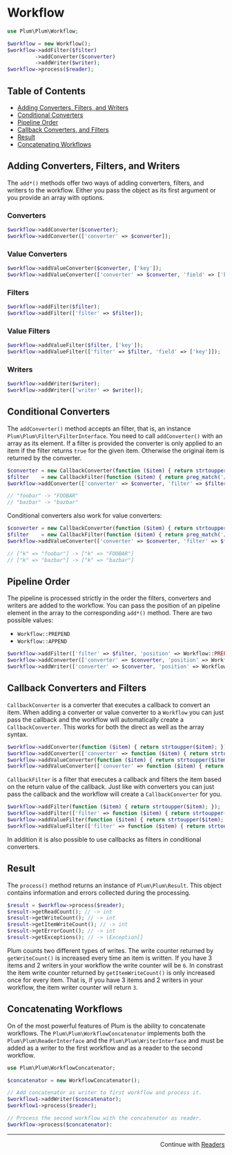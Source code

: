 Workflow
========

```php
use Plum\Plum\Workflow;

$workflow = new Workflow();
$workflow->addFilter($filter)
         ->addConverter($converter)
         ->addWriter($writer);
$workflow->process($reader);
```


Table of Contents
-----------------

- [Adding Converters, Filters, and Writers](#adding-converters-filters-and-writers)
- [Conditional Converters](#conditional-converters)
- [Pipeline Order](#pipeline-order)
- [Callback Converters, and Filters](#callback-converters-and-filter)
- [Result](#result)
- [Concatenating Workflows](#concatenating-workflows)


Adding Converters, Filters, and Writers
-------------------------------------

The `add*()` methods offer two ways of adding converters, filters, and writers to the workflow. Either you pass the
object as its first argument or you provide an array with options.

### Converters

```php
$workflow->addConverter($converter);
$workflow->addConverter(['converter' => $converter]);
```

### Value Converters

```php
$workflow->addValueConverter($converter, ['key']);
$workflow->addValueConverter(['converter' => $converter, 'field' => ['key']]);
```

### Filters

```php
$workflow->addFilter($filter);
$workflow->addFilter(['filter' => $filter]);
```

### Value Filters

```php
$workflow->addValueFilter($filter, ['key']);
$workflow->addValueFilter(['filter' => $filter, 'field' => ['key']]);
```

### Writers

```php
$workflow->addWriter($writer);
$workflow->addWriter(['writer' => $writer]);
```


Conditional Converters
----------------------

The `addConverter()` method accepts an filter, that is, an instance `Plum\Plum\Filter\FilterInterface`. You need
to call `addConverter()` with an array as its element. If a
filter is provided the converter is only applied to an item if the filter returns `true` for the given item. Otherwise
the original item is returned by the converter.

```php
$converter = new CallbackConverter(function ($item) { return strtoupper($item); });
$filter    = new CallbackFilter(function ($item) { return preg_match('/foo/', $item); });
$workflow->addConverter(['converter' => $converter, 'filter' => $filter]);

// "foobar" -> "FOOBAR"
// "bazbar" -> "bazbar"
```

Conditional converters also work for value converters:

```php
$converter = new CallbackConverter(function ($item) { return strtoupper($item); });
$filter    = new CallbackFilter(function ($item) { return preg_match('/foo/', $item); });
$workflow->addValueConverter(['converter' => $converter, 'filter' => $filter], ['k']);

// ["k" => "foobar"] -> ["k" => "FOOBAR"]
// ["k" => "bazbar"] -> ["k" => "bazbar"]
```


Pipeline Order
--------------

The pipeline is processed strictly in the order the filters, converters and writers are added to the workflow. You
can pass the position of an pipeline element in the array to the corresponding `add*()` method. There are
two possible values:

- `Workflow::PREPEND`
- `Workflow::APPEND`

```php
$workflow->addFilter(['filter' => $filter, 'position' => Workflow::PREPEND]);
$workflow->addConverter(['converter' => $converter, 'position' => Workflow::PREPEND]);
$workflow->addWriter(['converter' => $converter, 'position' => Workflow::APPEND]);
```


Callback Converters and Filters
--------------------------------

`CallbackConverter` is a converter that executes a callback to convert an item. When adding a converter or value
converter to a `Workflow` you can just pass the callback and the workflow will automatically create a 
`CallbackConverter`. This works for both the direct as well as the array syntax.

```php
$workflow->addConverter(function ($item) { return strtoupper($item); });
$workflow->addConverter(['converter' => function ($item) { return strtoupper($item); }]);
$workflow->addValueConverter(function ($item) { return strtoupper($item); }, ['foo']);
$workflow->addValueConverter(['converter' => function ($item) { return strtoupper($item); }, 'field' => ['foo']]);
```

`CallbackFilter` is a filter that executes a callback and filters the item based on the return value of the callback.
Just like with converters you can just pass the callback and the workflow will create a `CallbackConverter` for you.

```php
$workflow->addFilter(function ($item) { return strtoupper($item); });
$workflow->addFilter(['filter' => function ($item) { return strtoupper($item); }]);
$workflow->addValueFilter(function ($item) { return strtoupper($item); }, ['foo']);
$workflow->addValueFilter(['filter' => function ($item) { return strtoupper($item); }, 'field' => ['foo']]);
```

In addition it is also possible to use callbacks as filters in conditional converters.


Result
------

The `process()` method returns an instance of `Plum\Plum\Result`. This object contains information and errors
collected during the processing.

```php
$result = $workflow->process($reader);
$result->getReadCount(); // -> int
$result->getWriteCount(); // -> int
$result->getItemWriteCount(); // -> int
$result->getErrorCount(); // -> int
$result->getExceptions(); // -> \Exception[]
```

Plum counts two different types of writes. The write counter returned by `getWriteCount()` is increased every time an
item is written. If you have 3 items and 2 writers in your workflow the write counter will be `6`. In constrast the
item write counter returned by `getItemWriteCount()` is only increased once for every item. That is, if you have 3
items and 2 writers in your workflow, the item writer counter will return `3`.


Concatenating Workflows
-----------------------

On of the most powerful features of Plum is the ability to concatenate workflows. The `Plum\Plum\WorkflowConcatenator`
implements both the `Plum\Plum\ReaderInterface` and the `Plum\Plum\WriterInterface` and must be added as a writer
to the first workflow and as a reader to the second workflow.

```php
use Plum\Plum\WorkflowConcatenator;

$concatenator = new WorkflowConcatenator();

// Add concatenator as writer to first workflow and process it.
$workflow1->addWriter($concatenator);
$workflow1->process($reader);

// Process the second workflow with the concatenator as reader.
$workflow->process($concatenator):
```

---

<p align="right">
    Continue with <a href="readers.md">Readers</a>
</p>
